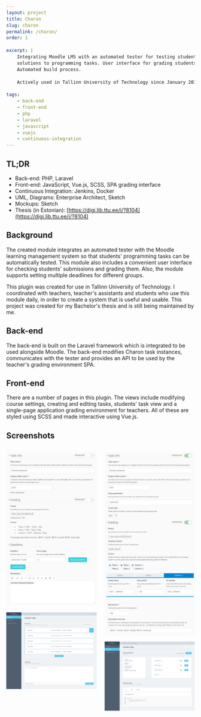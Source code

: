 ```yaml
---
layout: project
title: Charon
slug: charon
permalink: /charon/
order: 1

excerpt: |
    Integrating Moodle LMS with an automated tester for testing students' 
    solutions to programming tasks. User interface for grading students. 
    Automated build process.

    Actively used in Tallinn University of Technology since January 2017.

tags:
    - back-end
    - front-end
    - php
    - laravel
    - javascript
    - vuejs
    - continuous-integration
---
```


## TL;DR

* Back-end: PHP, Laravel
* Front-end: JavaScript, Vue.js, SCSS, SPA grading interface
* Continuous Integration: Jenkins, Docker
* UML, Diagrams: Enterprise Architect, Sketch
* Mockups: Sketch
* Thesis (in Estonian): [https://digi.lib.ttu.ee/i/?8104](https://digi.lib.ttu.ee/i/?8104)


## Background

The created module integrates an automated tester with the Moodle learning 
management system so that students' programming tasks can be automatically 
tested. This module also includes a convenient user interface for checking 
students' submissions and grading them. Also, the module supports setting 
multiple deadlines for different groups.

This plugin was created for use in Tallinn University of Technology. I 
coordinated with teachers, teacher's assistants and students who use this 
module daily, in order to create a system that is useful and usable. This 
project was created for my Bachelor's thesis and is still being maintained 
by me.


## Back-end

The back-end is built on the Laravel framework which is integrated to be
used alongside Moodle. The back-end modifies Charon task instances, 
communicates with the tester and provides an API to be used by the 
teacher's grading environment SPA.


## Front-end

There are a number of pages in this plugin. The views include modifying 
course settings, creating and editing tasks, students' task view and
a single-page application grading environment for teachers. All of these
are styled using SCSS and made interactive using Vue.js.


## Screenshots

<div class="columns">
<div class="column">

![Instance form minimal](/assets/img/instance%20form%20minimal.png)

![Popup grading view](/assets/img/popup%20grading%20view.png)

</div>
<div class="column">

![Instance form advanced](/assets/img/instance%20form%20advanced.png)

![Popup submission view](/assets/img/popup%20submission%20view.png)

</div>
</div>
